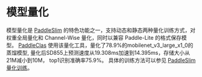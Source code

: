 # 模型量化

模型量化是 [PaddleSlim](https://github.com/PaddlePaddle/PaddleSlim) 的特色功能之一，支持动态和静态两种量化训练方式，对权重全局量化和 Channel-Wise 量化，同时以兼容 Paddle-Lite 的格式保存模型。
[PaddleClas](https://github.com/PaddlePaddle/PaddleClas) 使用该量化工具，量化了78.9%的mobilenet_v3_large_x1_0的蒸馏模型, 量化后SD855上预测速度从19.308ms加速到14.395ms，存储大小从21M减小到10M， top1识别准确率75.9%。
具体的训练方法可以参见 [PaddleSlim 量化训练](../../../deploy/slim/quant/README.md)。

